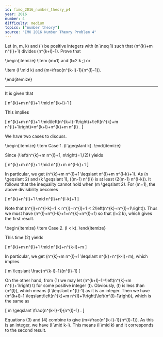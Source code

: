 ```yaml
---
id: fimo_2016_number_theory_p4
year: 2016
number: 4
difficulty: medium
topics: ["number theory"]
source: "IMO 2016 Number Theory Problem 4"
---
```


Let \(n, m, k\) and \(l\) be positive integers with \(n \neq 1\) such that \(n^{k}+m n^{l}+1\) divides \(n^{k+l}-1\). Prove that

\begin{itemize}
  \item \(m=1\) and \(l=2 k ;\) or

  \item \(l \mid k\) and \(m=\frac{n^{k-l}-1}{n^{l}-1}\).

\end{itemize}

---
It is given that

\[
n^{k}+m n^{l}+1 \mid n^{k+l}-1
\]

This implies

\[
n^{k}+m n^{l}+1 \mid\left(n^{k+l}-1\right)+\left(n^{k}+m n^{l}+1\right)=n^{k+l}+n^{k}+m n^{l} .
\]

We have two cases to discuss.

\begin{itemize}
  \item Case 1. \(l \geqslant k\).
\end{itemize}

Since \(\left(n^{k}+m n^{l}+1, n\right)=1,(2)\) yields

\[
n^{k}+m n^{l}+1 \mid n^{l}+m n^{l-k}+1
\]

In particular, we get \(n^{k}+m n^{l}+1 \leqslant n^{l}+m n^{l-k}+1\). As \(n \geqslant 2\) and \(k \geqslant 1\), \((m-1) n^{l}\) is at least \(2(m-1) n^{l-k}\). It follows that the inequality cannot hold when \(m \geqslant 2\). For \(m=1\), the above divisibility becomes

\[
n^{k}+n^{l}+1 \mid n^{l}+n^{l-k}+1
\]

Note that \(n^{l}+n^{l-k}+1 < n^{l}+n^{l}+1 < 2\left(n^{k}+n^{l}+1\right)\). Thus we must have \(n^{l}+n^{l-k}+1=n^{k}+n^{l}+1\) so that \(l=2 k\), which gives the first result.

\begin{itemize}
  \item Case 2. \(l < k\).
\end{itemize}

This time (2) yields

\[
n^{k}+m n^{l}+1 \mid n^{k}+n^{k-l}+m
\]

In particular, we get \(n^{k}+m n^{l}+1 \leqslant n^{k}+n^{k-l}+m\), which implies

\[
m \leqslant \frac{n^{k-l}-1}{n^{l}-1}
\]

On the other hand, from (1) we may let \(n^{k+l}-1=\left(n^{k}+m n^{l}+1\right) t\) for some positive integer \(t\). Obviously, \(t\) is less than \(n^{l}\), which means \(t \leqslant n^{l}-1\) as it is an integer. Then we have \(n^{k+l}-1 \leqslant\left(n^{k}+m n^{l}+1\right)\left(n^{l}-1\right)\), which is the same as

\[
m \geqslant \frac{n^{k-l}-1}{n^{l}-1} .
\]

Equations (3) and (4) combine to give \(m=\frac{n^{k-l}-1}{n^{l}-1}\). As this is an integer, we have \(l \mid k-l\). This means \(l \mid k\) and it corresponds to the second result.
